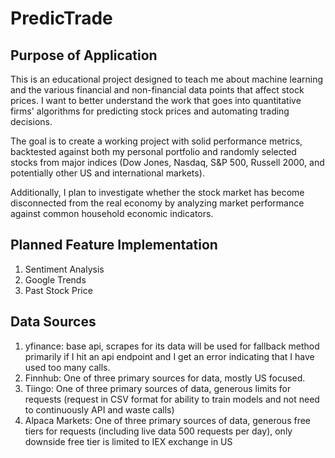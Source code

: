 # PredicTrade

## Purpose of Application

This is an educational project designed to teach me about machine learning and the various financial and non-financial data points that affect stock prices. I want to better understand the work that goes into quantitative firms' algorithms for predicting stock prices and automating trading decisions.

The goal is to create a working project with solid performance metrics, backtested against both my personal portfolio and randomly selected stocks from major indices (Dow Jones, Nasdaq, S&P 500, Russell 2000, and potentially other US and international markets).

Additionally, I plan to investigate whether the stock market has become disconnected from the real economy by analyzing market performance against common household economic indicators.

## Planned Feature Implementation

1) Sentiment Analysis
2) Google Trends
3) Past Stock Price

## Data Sources

1) yfinance: base api, scrapes for its data will be used for fallback method primarily if I hit an api endpoint and I get an error indicating that I have used too many calls.
2) Finnhub: One of three primary sources for data, mostly US focused.
3) Tiingo: One of three primary sources of data, generous limits for requests (request in CSV format for ability to train models and not need to continuously API and waste calls)
4) Alpaca Markets: One of three primary sources of data, generous free tiers for requests (including live data 500 requests per day), only downside free tier is limited to IEX exchange in US
